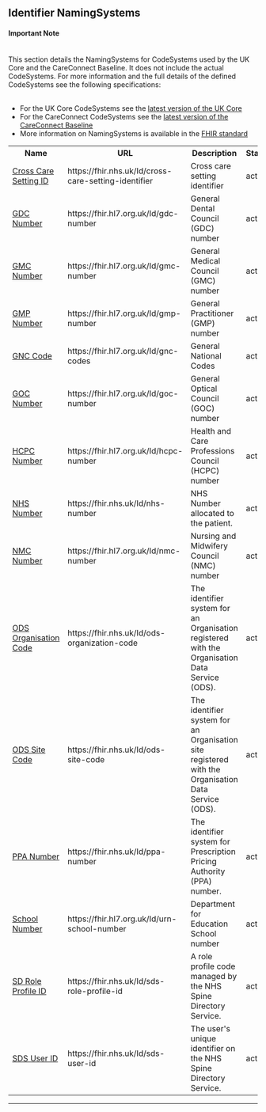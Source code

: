 ## Identifier NamingSystems

<div markdown="span" class="alert alert-warning" role="alert"><i class="fa fa-info-circle"></i><h4 id="I1">Important Note</h4></br>
This section details the NamingSystems for CodeSystems used by the UK Core and the CareConnect Baseline. It does not include the actual CodeSystems. For more information and the full details of the defined CodeSystems see the following specifications:
<br><br>
<ul>
<li>For the UK Core CodeSystems see the <a href="https://simplifier.net/guide/ukcoreversionhistory/home">latest version of the UK Core</a></li>
<li>For the CareConnect CodeSystems see the <a href="https://simplifier.net/guide/careconnectversionhistory/home">latest version of the CareConnect Baseline</a></li>
<li>More information on NamingSystems is available in the <a href="https://www.hl7.org/fhir/namingsystem.html">FHIR standard</a></li>
</ul>
</div>

<table class="assets">
<tr>
<th width="20%">Name</th>
<th width="35%">URL</th>
<th width="35%">Description</th>
<th width="5%">Status</th>
<th width="5%">Kind</th>

<tr>
<td><a href="#CrossCareSettingID2">Cross Care Setting ID</a></td>
<td>https://fhir.nhs.uk/Id/cross-care-setting-identifier</td>
<td>Cross care setting identifier</td>
<td>active</td>
<td>identifier</td>
</tr>


<tr>
<td><a href="#GDCNumber">GDC Number</a></td>
<td>https://fhir.hl7.org.uk/Id/gdc-number</td>
<td>General Dental Council (GDC) number</td>
<td>active</td>
<td>identifier</td>
</tr>


<tr>
<td><a href="#GMCNumber">GMC Number</a></td>
<td>https://fhir.hl7.org.uk/Id/gmc-number</td>
<td>General Medical Council (GMC) number</td>
<td>active</td>
<td>identifier</td>
</tr>


<tr>
<td><a href="#GMPNumber">GMP Number</a></td>
<td>https://fhir.hl7.org.uk/Id/gmp-number</td>
<td>General Practitioner (GMP) number</td>
<td>active</td>
<td>identifier</td>
</tr>	

<tr>
<td><a href="#GNCCode">GNC Code</a></td>
<td>https://fhir.hl7.org.uk/Id/gnc-codes</td>
<td>General National Codes</td>
<td>active</td>
<td>identifier</td>
</tr>	

<tr>
<td><a href="#GOCNumber">GOC Number</a></td>
<td>https://fhir.hl7.org.uk/Id/goc-number</td>
<td>General Optical Council (GOC) number</td>
<td>active</td>
<td>identifier</td>
</tr>

<tr>
<td><a href="#HCPCNumber">HCPC Number</a></td>
<td>https://fhir.hl7.org.uk/Id/hcpc-number</td>
<td>Health and Care Professions Council (HCPC) number</td>
<td>active</td>
<td>identifier</td>
</tr>	


</tr>
<tr>
<td><a href="#NHSNumber">NHS Number</a></td>
<td>https://fhir.nhs.uk/Id/nhs-number</td>
<td>NHS Number allocated to the patient.</td>
<td>active</td>
<td>identifier</td>
</tr>

<tr>
<td><a href="#NMCNumber">NMC Number</a></td>
<td>https://fhir.hl7.org.uk/Id/nmc-number</td>
<td>Nursing and Midwifery Council (NMC) number</td>
<td>active</td>
<td>identifier</td>
</tr>

<tr>
<td><a href="#ODSOrganisationCode">ODS Organisation Code</a></td>
<td>https://fhir.nhs.uk/Id/ods-organization-code</td>
<td>The identifier system for an Organisation registered with the Organisation Data Service (ODS).</td>
<td>active</td>
<td>identifier</td>
</tr>

<tr>
<td><a href="#ODSSiteCode">ODS Site Code</a></td>
<td>https://fhir.nhs.uk/Id/ods-site-code</td>
<td>The identifier system for an Organisation site registered with the Organisation Data Service (ODS).</td>
<td>active</td>
<td>identifier</td>
</tr>

<tr>
<td><a href="#Prescription-Pricing-Authority-Number">PPA Number</a></td>
<td>https://fhir.nhs.uk/Id/ppa-number</td>
<td>The identifier system for Prescription Pricing Authority (PPA) number.</td>
<td>active</td>
<td>identifier</td>
</tr>

<tr>
<td><a href="#SchoolNumber">School Number</a></td>
<td>https://fhir.hl7.org.uk/Id/urn-school-number</td>
<td>Department for Education School number</td>
<td>active</td>
<td>identifier</td>
</tr>	

<tr>
<td><a href="#SDRoleProfileID">SD Role Profile ID</a></td>
<td>https://fhir.nhs.uk/Id/sds-role-profile-id</td>
<td>A role profile code managed by the NHS Spine Directory Service.</td>
<td>active</td>
<td>identifier</td>
</tr>

<tr>
<td><a href="#SDSUserID">SDS User ID</a></td>
<td>https://fhir.nhs.uk/Id/sds-user-id</td>
<td>The user's unique identifier on the NHS Spine Directory Service.</td>
<td>active</td>
<td>identifier</td>
</tr>


</table>


---


